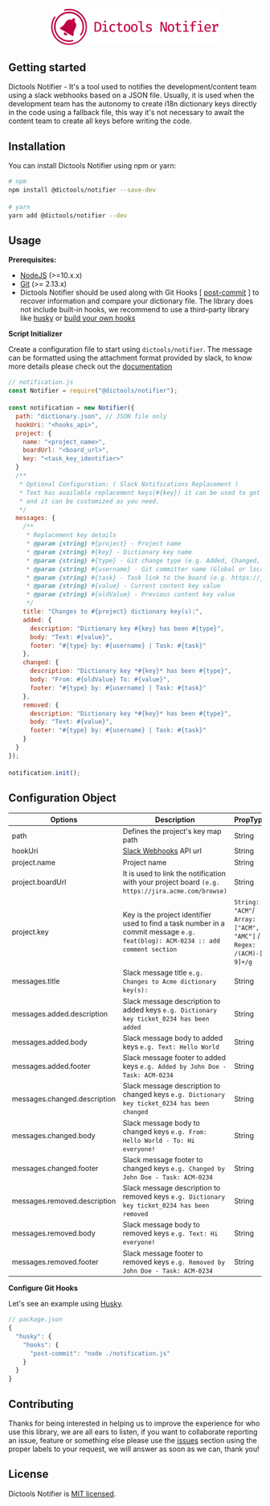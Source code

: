 <p align="center">
  <a href="https://github.com/dictools/notifier">
    <img alt="Dictools Notifier" src="./.github/dictools-notifier-logo@2x.png" width="335">
  </a>
</p>

## Getting started
Dictools Notifier - It's a tool used to notifies the development/content team using a slack webhooks based on a JSON file. Usually, it is used when the development team has the autonomy to create i18n dictionary keys directly in the code using a fallback file, this way it's not necessary to await the content team to create all keys before writing the code.

## Installation
You can install Dictools Notifier using npm or yarn:

```bash
# npm
npm install @dictools/notifier --save-dev

# yarn
yarn add @dictools/notifier --dev
```

## Usage
**Prerequisites:** 
- [NodeJS](https://nodejs.org/) (>=10.x.x) 
- [Git](https://git-scm.com/) (>= 2.13.x)
- Dictools Notifier should be used along with Git Hooks [ [post-commit](https://git-scm.com/docs/githooks#_post_commit) ] to recover information and compare your dictionary file. The library does not include built-in hooks, we recommend to use a third-party library like [husky](https://github.com/typicode/husky) or [build your own hooks](https://git-scm.com/book/en/v2/Customizing-Git-Git-Hooks)

**Script Initializer**

Create a configuration file to start using `dictools/notifier`. The message can be formatted using the attachment format provided by slack, to know more details please check out the [documentation](https://api.slack.com/docs/messages/builder?msg=%7B%22attachments%22%3A%5B%7B%22fallback%22%3A%22Required%20plain-text%20summary%20of%20the%20attachment.%22%2C%22color%22%3A%22%2336a64f%22%2C%22pretext%22%3A%22Optional%20text%20that%20appears%20above%20the%20attachment%20block%22%2C%22author_name%22%3A%22Bobby%20Tables%22%2C%22author_link%22%3A%22http%3A%2F%2Fflickr.com%2Fbobby%2F%22%2C%22author_icon%22%3A%22http%3A%2F%2Fflickr.com%2Ficons%2Fbobby.jpg%22%2C%22title%22%3A%22Slack%20API%20Documentation%22%2C%22title_link%22%3A%22https%3A%2F%2Fapi.slack.com%2F%22%2C%22text%22%3A%22Optional%20text%20that%20appears%20within%20the%20attachment%22%2C%22fields%22%3A%5B%7B%22title%22%3A%22Priority%22%2C%22value%22%3A%22High%22%2C%22short%22%3Afalse%7D%5D%2C%22image_url%22%3A%22http%3A%2F%2Fmy-website.com%2Fpath%2Fto%2Fimage.jpg%22%2C%22thumb_url%22%3A%22http%3A%2F%2Fexample.com%2Fpath%2Fto%2Fthumb.png%22%2C%22footer%22%3A%22Slack%20API%22%2C%22footer_icon%22%3A%22https%3A%2F%2Fplatform.slack-edge.com%2Fimg%2Fdefault_application_icon.png%22%2C%22ts%22%3A123456789%7D%5D%7D)

```js
// notification.js
const Notifier = require("@dictools/notifier");

const notification = new Notifier({
  path: "dictionary.json", // JSON file only
  hookUri: "<hooks_api>",
  project: {
    name: "<project_name>",
    boardUrl: "<board_url>",
    key: "<task_key_identifier>"
  }
  /** 
   * Optional Configuration: ( Slack Notifications Replacement )
   * Text has available replacement keys(#{key}) it can be used to get information from the project and git diff
   * and it can be customized as you need.
   */
  messages: {
    /** 
     * Replacement key details
     * @param {string} #{project} - Project name
     * @param {string} #{key} - Dictionary key name
     * @param {string} #{type} - Git change type (e.g. Added, Changed, Removed)
     * @param {string} #{username} - Git committer name (Global or locally git username)
     * @param {string} #{task} - Task link to the board (e.g. https://jira.acme.com/browse/ACM-0234)
     * @param {string} #{value} - Current content key value
     * @param {string} #{oldValue} - Previous content key value
     */
    title: "Changes to #{project} dictionary key(s):",
    added: {
      description: "Dictionary key #{key} has been #{type}",
      body: "Text: #{value}",
      footer: "#{type} by: #{username} | Task: #{task}"
    },
    changed: {
      description: "Dictionary key *#{key}* has been #{type}",
      body: "From: #{oldValue} To: #{value}",
      footer: "#{type} by: #{username} | Task: #{task}"
    },
    removed: {
      description: "Dictionary key *#{key}* has been #{type}",
      body: "Text: #{value}",
      footer: "#{type} by: #{username} | Task: #{task}"
    }
  }
});

notification.init();
```

## Configuration Object
Options                        | Description                                                                                       | PropTypes
-------------------------------|---------------------------------------------------------------------------------------------------|-----------
path                           | Defines the project's key map path                                                                | String
hookUri                        | [Slack Webhooks](https://api.slack.com/messaging/webhooks) API url                                | String
project.name                   | Project name                                                                                      | String
project.boardUrl               | It is used to link the notification with your project board `(e.g. https://jira.acme.com/browse)` | String
project.key                    | Key is the project identifier used to find a task number in a commit message `e.g. feat(blog): ACM-0234 :: add comment section`                                                                                                               | `String: "ACM"`/ `Array: ["ACM", "AMC"]` / `Regex: /(ACM)-[0-9]+/g`
messages.title                 | Slack message title `e.g. Changes to Acme dictionary key(s):`                                     | String
messages.added.description     | Slack message description to added keys `e.g. Dictionary key ticket_0234 has been added`          | String
messages.added.body            | Slack message body to added keys `e.g. Text: Hello World`                                         | String
messages.added.footer          | Slack message footer to added keys `e.g. Added by John Doe - Task: ACM-0234`                      | String
messages.changed.description   | Slack message description to changed keys `e.g. Dictionary key ticket_0234 has been changed`      | String
messages.changed.body          | Slack message body to changed keys `e.g. From: Hello World - To: Hi everyone!`                    | String
messages.changed.footer        | Slack message footer to changed keys `e.g. Changed by John Doe - Task: ACM-0234`                  | String
messages.removed.description   | Slack message description to removed keys `e.g. Dictionary key ticket_0234 has been removed`      | String
messages.removed.body          | Slack message body to removed keys `e.g. Text: Hi everyone!`                                      | String
messages.removed.footer        | Slack message footer to removed keys `e.g. Removed by John Doe - Task: ACM-0234`                  | String

**Configure Git Hooks**

Let's see an example using [Husky](https://github.com/typicode/husky).

```js
// package.json
{
  "husky": {
    "hooks": {
      "post-commit": "node ./notification.js"
    }
  }
}
```

## Contributing
Thanks for being interested in helping us to improve the experience for who use this library, we are all ears to listen, if you want to collaborate reporting an issue, feature or something else please use the [issues](https://github.com/dictools/notifier/issues) section using the proper labels to your request, we will answer as soon as we can, thank you!

## License

Dictools Notifier is [MIT licensed](/LICENSE).
